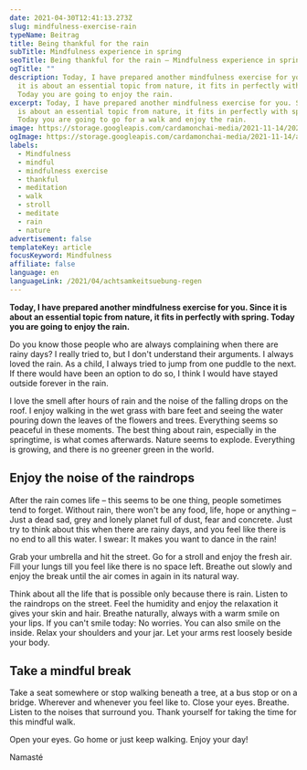 ```yaml
---
date: 2021-04-30T12:41:13.273Z
slug: mindfulness-exercise-rain
typeName: Beitrag
title: Being thankful for the rain
subTitle: Mindfulness experience in spring
seoTitle: Being thankful for the rain – Mindfulness experience in spring
ogTitle: ""
description: Today, I have prepared another mindfulness exercise for you. Since
  it is about an essential topic from nature, it fits in perfectly with spring.
  Today you are going to enjoy the rain.
excerpt: Today, I have prepared another mindfulness exercise for you. Since it
  is about an essential topic from nature, it fits in perfectly with spring.
  Today you are going to go for a walk and enjoy the rain.
image: https://storage.googleapis.com/cardamonchai-media/2021-11-14/2021-04-30-regen-4-imagine-285808_6a7a39_1024_768/640.webp
ogImage: https://storage.googleapis.com/cardamonchai-media/2021-11-14/achtsamkeitsuebung-regen-fb-imagine-386808_778043_1200_628/640.webp
labels:
  - Mindfulness
  - mindful
  - mindfulness exercise
  - thankful
  - meditation
  - walk
  - stroll
  - meditate
  - rain
  - nature
advertisement: false
templateKey: article
focusKeyword: Mindfulness
affiliate: false
language: en
languageLink: /2021/04/achtsamkeitsuebung-regen
---
```


**Today, I have prepared another mindfulness exercise for you. Since it is about an essential topic from nature, it fits in perfectly with spring. Today you are going to enjoy the rain.**

Do you know those people who are always complaining when there are rainy days? I really tried to, but I don't understand their arguments. I always loved the rain. As a child, I always tried to jump from one puddle to the next. If there would have been an option to do so, I think I would have stayed outside forever in the rain.

I love the smell after hours of rain and the noise of the falling drops on the roof. I enjoy walking in the wet grass with bare feet and seeing the water pouring down the leaves of the flowers and trees. Everything seems so peaceful in these moments. The best thing about rain, especially in the springtime, is what comes afterwards. Nature seems to explode. Everything is growing, and there is no greener green in the world.

## Enjoy the noise of the raindrops

After the rain comes life – this seems to be one thing, people sometimes tend to forget. Without rain, there won't be any food, life, hope or anything – Just a dead sad, grey and lonely planet full of dust, fear and concrete. Just try to think about this when there are rainy days, and you feel like there is no end to all this water. I swear: It makes you want to dance in the rain!

Grab your umbrella and hit the street. Go for a stroll and enjoy the fresh air. Fill your lungs till you feel like there is no space left. Breathe out slowly and enjoy the break until the air comes in again in its natural way.

Think about all the life that is possible only because there is rain. Listen to the raindrops on the street. Feel the humidity and enjoy the relaxation it gives your skin and hair. Breathe naturally, always with a warm smile on your lips. If you can't smile today: No worries. You can also smile on the inside. Relax your shoulders and your jar. Let your arms rest loosely beside your body.

## Take a mindful break

Take a seat somewhere or stop walking beneath a tree, at a bus stop or on a bridge. Wherever and whenever you feel like to. Close your eyes. Breathe. Listen to the noises that surround you. Thank yourself for taking the time for this mindful walk.

Open your eyes. Go home or just keep walking. Enjoy your day!

Namasté

<Gallery name="achtsamkeitsuebung-regen-1" />
